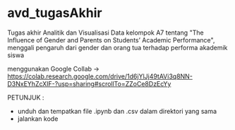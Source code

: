 # avd_tugasAkhir
Tugas akhir Analitik dan Visualisasi Data kelompok A7 tentang "The Influence of Gender and Parents on Students’ Academic Performance", menggali pengaruh dari gender dan orang tua terhadap performa akademik siswa

menggunakan Google Collab -> https://colab.research.google.com/drive/1d6jYlJj49tAVi3q8NN-D3NxEYhZcXIF-?usp=sharing#scrollTo=ZZoCe8DzEcYy

PETUNJUK :
- unduh dan tempatkan file .ipynb dan .csv dalam direktori yang sama
- jalankan kode
